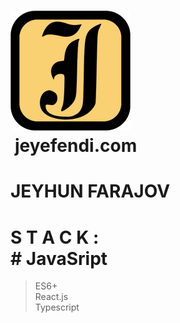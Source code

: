 # [![Logo](https://github.com/jeyefendi/jeyefendi/blob/main/public/logo192.png)](https://jeyefendi.com)<br> jeyefendi.com<br>
# JEYHUN FARAJOV
# S T A C K : <br># JavaSript
>ES6+<br>
>React.js<br>
>Typescript<br>

# 

